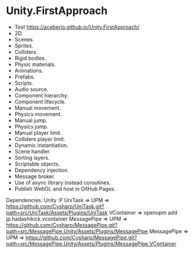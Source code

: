 # Unity.FirstApproach 
- Test https://aceberio.github.io/Unity.FirstApproach/
- 2D.
- Scenes.
- Sprites.
- Colliders.
- Rigid bodies.
- Physic materials.
- Animations.
- Prefabs.
- Scripts.
- Audio source.
- Component hierarchy.
- Component lifecycle.
- Manual movement.
- Physics movement.
- Manual jump.
- Physics jump.
- Manual player limit.
- Colliders player limit.
- Dynamic instantiation.
- Scene handler.
- Sorting layers.
- Scriptable objects.
- Dependency injection.
- Message broker.
- Use of async library instead coroutines.
- Publish WebGL and host in GitHub Pages.

Dependencies:
Unity :P
UniTask => UPM => https://github.com/Cysharp/UniTask.git?path=src/UniTask/Assets/Plugins/UniTask
VContainer => openupm add jp.hadashikick.vcontainer
MessagePipe => UPM => https://github.com/Cysharp/MessagePipe.git?path=src/MessagePipe.Unity/Assets/Plugins/MessagePipe
MessagePipe => UPM => https://github.com/Cysharp/MessagePipe.git?path=src/MessagePipe.Unity/Assets/Plugins/MessagePipe.VContainer